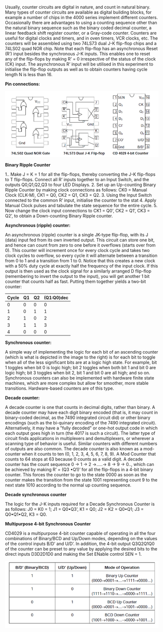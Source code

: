  Usually, counter circuits are digital in nature, and count in natural binary. Many types of counter circuits are available as digital building blocks, for example a number of chips in the 4000 series implement different counters. Occasionally there are advantages to using a counting sequence other than the natural binary sequence such as the binary coded decimal counter, a linear feedback shift register counter, or a Gray-code counter. Counters are useful for digital clocks and timers, and in oven timers, VCR clocks, etc.
The counters will be assembled using two 74LS73 dual J-K flip-flop chips and a 74LS02 quad NOR chip. Note that each flip-flop has an asynchronous Reset (R’) input besides the synchronous J-K inputs. This enables one to reset any of the flip-flops by making R’ = 0 irrespective of the status of the clock (CK) input. The asynchronous R’ input will be utilised in this experiment to initialise the flip-flop outputs as well as to obtain counters having cycle length N is less than 16.

**Pin connections:**

<img src="images/counters.png">

**Binary Ripple Counter** 

1.. Make J = K = 1 for all the flip-flops, thereby converting the J-K flip-flops to T flip-flops. Connect all R’ inputs together to an Input Switch, and the outputs Q0,Q1,Q2,Q3 to four LED Displays.
2. Set up an Up-counting Binary Ripple Counter by making clock connections as follows: CK0 = Manual Clock (CLK-M), CK1 = Q0, CK2 = Q1, CK3 = Q2.
3. Using the Input Switch connected to the common R’ input, initialise the counter to the stat
4. Apply Manual Clock pulses and tabulate the state sequence for the entire cycle.
5. Now change the clock input connections to CK1 = Q0’, CK2 = Q1’, CK3 = Q2’, to obtain a Down-counting Binary Ripple counter. 

**Asynchronous (ripple) counter:**

An asynchronous (ripple) counter is a single JK-type flip-flop, with its J (data) input fed from its own inverted output. This circuit can store one bit, and hence can count from zero to one before it overflows (starts over from 0). This counter will increment once for every clock cycle and takes two clock cycles to overflow, so every cycle it will alternate between a transition from 0 to 1 and a transition from 1 to 0. Notice that this creates a new clock with a 50% duty cycle at exactly half the frequency of the input clock. If this output is then used as the clock signal for a similarly arranged D flip-flop (remembering to invert the output to the input), you will get another 1 bit counter that counts half as fast. Putting them together yields a two-bit counter: 


|Cycle|	Q1| Q2|	(Q1:Q0)dec|
|-----|---|---|-----------|
|0    |	0 | 0 | 	0 |
|1    |	0 | 1 | 	1 |
|2    |	1 | 0 | 	2 |
|3    |	1 | 1 | 	3 |
|4    |	0 | 0 | 	0 |


**Synchronous counter:**	       

 A simple way of implementing the logic for each bit of an ascending counter (which is what is depicted in the image to the right) is for each bit to toggle when all of the less significant bits are at a logic high state. For example, bit 1 toggles when bit 0 is logic high; bit 2 toggles when both bit 1 and bit 0 are logic high; bit 3 toggles when bit 2, bit 1 and bit 0 are all high; and so on. Synchronous counters can also be implemented with hardware finite state machines, which are more complex but allow for smoother, more stable transitions. Hardware-based counters are of this type.

**Decade counter:**

A decade counter is one that counts in decimal digits, rather than binary. A decade counter may have each digit binary encoded (that is, it may count in binary-coded decimal, as the 7490 integrated circuit did) or other binary encodings (such as the bi-quinary encoding of the 7490 integrated circuit). Alternatively, it may have a "fully decoded" or one-hot output code in which each output goes high in turn (the 4017 is such a circuit). The latter type of circuit finds applications in multiplexers and demultiplexers, or wherever a scanning type of behavior is useful. Similar counters with different numbers of outputs are also common. The decade counter is also known as a mod-counter when it counts to ten (0, 1, 2, 3, 4, 5, 6, 7, 8, 9). A Mod Counter that counts to 64 stops at 63 because 0 counts as a valid digit.
A decade counter has the count sequence 0 → 1 → 2 →.....→ 8 → 9 → 0.., which can be achieved by making R’ = (Q3 •Q1)’ for all the flip-flops in a 4-bit binary counter. This forces the counter to go to the state 0000 as soon as the counter makes the transition from the state 1001 representing count 9 to the next state 1010 according to the normal up counting sequence.

**Decade synchronous counter**

The logic for the J-K inputs required for a Decade Synchronous Counter is as follows:
J0 = K0 = 1; J1 = Q0•Q3’, K1 = Q0; J2 = K2 = Q0•Q1; J3 = Q0•Q1•Q2, K3 = Q0.


**Multipurpose 4-bit Synchronous Counter**

CD4029 is a multipurpose 4-bit counter capable of operating in all the four combinations of Binary/BCD and Up/Down modes, depending on the values of the control inputs B/D’ and U/D’.
In addition, the 4-bit output Q3Q2Q1Q0 of the counter can be preset to any value by applying the desired bits to the direct inputs D3D2D1D0 and making the Set ENable control SEN = 1. 

<img  src="images/CD4029codes.png">